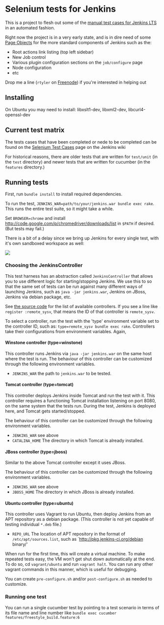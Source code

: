 # Selenium tests for Jenkins

This is a project to flesh out some of the [manual test cases for
Jenkins LTS](https://wiki.jenkins-ci.org/display/JENKINS/LTS+1.409.x+RC+Testing) in an automated fashion.

Right now the project is in a very early state, and is in dire need of some
[Page Objects](https://code.google.com/p/selenium/wiki/PageObjects) for the
more standard components of Jenkins such as the:

 * Root actions link listing (top left sidebar)
 * New Job control
 * Various plugin configuration sections on the `job/configure` page
 * Node configuration
 * etc

Drop me a line (`rtyler` on [Freenode](http://freenode.net)) if you're
interested in helping out

## Installing

On Ubuntu you may need to install: libxslt1-dev, libxml2-dev, libcurl4-openssl-dev

## Current test matrix

The tests cases that have been completed or nede to be completed can be found
on the [Selenium Test
Cases](https://wiki.jenkins-ci.org/display/JENKINS/Selenium+Test+Cases) page on
the Jenkins wiki

For historical reasons, there are older tests that are written for `test/unit` (in the `test` directory)
and newer tests that are written for cucumber (in the `features` directory.)

## Running tests

First, run `bundle install` to install required dependencies.

To run the test, `JENKINS_WAR=path/to/your/jenkins.war bundle exec rake`. 
This runs the entire test suite, so it might take a while. 

Set `BROWSER=chrome` and install http://code.google.com/p/chromedriver/downloads/list in `$PATH` if desired. (But tests may fail.)

There is a bit of a delay since we bring up Jenkins for every single test, with
it's own sandboxed workspace as well:

![](http://strongspace.com/rtyler/public/selenium-jenkins.png)


### Choosing the JenkinsController
This test harness has an abstraction called `JenkinsController` that allows you to use different logic
for starting/stopping Jenkins. We use this to so that the same set of tests can be run against many different ways of launching Jenkins, such as `java -jar jenkins.war`, Jenkins on JBoss, Jenkins via debian package, etc.

See [the source code](tree/master/lib/controller/) for the list of available controllers. If you see a line like
`register :remote_sysv`, that means the ID of that controller is `remote_sysv`.

To select a controller, run the test with the 'type' environment variable set to the controller ID, such as:
`type=remote_sysv bundle exec rake`. Controllers take their configurations from environment variables. Again,

#### Winstone controller (type=winstone)
This controller runs Jenkins via `java -jar jenkins.war` on the same host where the test is run.
The behaviour of this controller can be customized through the following environment variables.

* `JENKINS_WAR` the path to `jenkins.war` to be tested.

#### Tomcat controller (type=tomcat)
This controller deploys Jenkins inside Tomcat and run the test with it. This controller requires a functioning Tomcat installation listening on port 8080, on the same system that the tests run. During the test, Jenkins is deployed here, and Tomcat gets started/stopped.

The behaviour of this controller can be customized through the following environment variables.

* `JENKINS_WAR` see above
* `CATALINA_HOME` The directory in which Tomcat is already installed.

#### JBoss controller (type=jboss)
Similar to the above Tomcat controller except it uses JBoss.

The behaviour of this controller can be customized through the following environment variables.

* `JENKINS_WAR` see above
* `JBOSS_HOME` The directory in which JBoss is already installed.

#### Ubuntu controller (type=ubuntu)
This controller uses Vagrant to run Ubuntu, then deploy Jenkins from an APT repository as a debian package. (This controller is not yet capable of testing individual `*.deb` file.)

* `REPO_URL` The location of APT repository in the format of `/etc/apt/sources.list`, such as `http://pkg.jenkins-ci.org/debian binary/'

When run for the first time, this will create a virtual machine. To make repeated tests easy, the VM won't get shut down automatically at the end. To do so, cd `vagrant/ubuntu` and run `vagrant halt`. You can run any other vagrant commands in this manner, which is useful for debugging.

You can create `pre-configure.sh` and/or `post-configure.sh` as needed to customize.

### Running one test
You can run a single cucumber test by pointing to a test scenario in terms of its file name and line number like
`bundle exec cucumber features/freestyle_build.feature:6`
